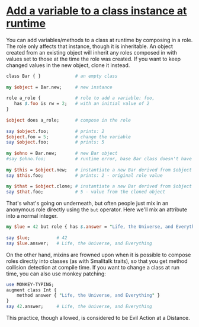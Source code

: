 [1]: https://rosettacode.org/wiki/Add_a_variable_to_a_class_instance_at_runtime

# [Add a variable to a class instance at runtime][1]

You can add variables/methods to a class at runtime by composing in a role. The role only affects that instance, though it is inheritable. An object created from an existing object will inherit any roles composed in with values set to those at the time the role was created. If you want to keep changed values in the new object, clone it instead.

```perl
class Bar { }             # an empty class
 
my $object = Bar.new;     # new instance
 
role a_role {             # role to add a variable: foo,
   has $.foo is rw = 2;   # with an initial value of 2
}
 
$object does a_role;      # compose in the role
 
say $object.foo;          # prints: 2
$object.foo = 5;          # change the variable
say $object.foo;          # prints: 5
 
my $ohno = Bar.new;       # new Bar object
#say $ohno.foo;           # runtime error, base Bar class doesn't have the variable foo
 
my $this = $object.new;   # instantiate a new Bar derived from $object
say $this.foo;            # prints: 2 - original role value
 
my $that = $object.clone; # instantiate a new Bar derived from $object copying any variables
say $that.foo;            # 5 - value from the cloned object
```


That's what's going on underneath, but often people just mix in an anonymous role directly using the `but` operator. Here we'll mix an attribute into a normal integer.

```perl
my $lue = 42 but role { has $.answer = "Life, the Universe, and Everything" }
 
say $lue;          # 42
say $lue.answer;   # Life, the Universe, and Everything
```


On the other hand, mixins are frowned upon when it is possible to compose roles directly into classes (as with Smalltalk traits), so that you get method collision detection at compile time. If you want to change a class at run time, you can also use monkey patching:

```perl
use MONKEY-TYPING;
augment class Int {
    method answer { "Life, the Universe, and Everything" }
}
say 42.answer;     # Life, the Universe, and Everything
```


This practice, though allowed, is considered to be Evil Action at a Distance.